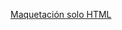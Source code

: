 <a href="jcalduin.github.io/WorkTechSolutions.ProyectoWeb/Maquetacion%20HTML/index.html">Maquetación solo HTML</a>
